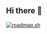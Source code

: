 ## Hi there 👋
[![roadmap.sh](https://roadmap.sh/card/wide/6777f82570129741a807cc83?variant=dark)](https://roadmap.sh)
